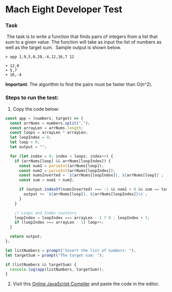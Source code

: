 # Mach Eight Developer Test

### Task
​
The task is to write a function that finds pairs of integers from a list that
sum to a given value. The function will take as input the list of numbers as
well as the target sum.
​
Sample output is shown below.

```
> app 1,9,5,0,20,-4,12,16,7 12
​
+ 12,0
+ 5,7
+ 16,-4
```

**Important**: The algorithm to find the pairs must be faster than O(n^2).

### Steps to run the test:

1. Copy the code below:

```javascript
const app = (numbers, target) => {
  const arrNums = numbers.split(",");
  const arrayLen = arrNums.length;
  const loops = arrayLen * arrayLen;
  let loopIndex = 0;
  let loop = 0;
  let output = "";

  for (let index = 0; index < loops; index++) {
    if (arrNums[loop] && arrNums[loopIndex]) {
      const num1 = parseInt(arrNums[loop]);
      const num2 = parseInt(arrNums[loopIndex]);
      const numsInverted = `${arrNums[loopIndex]}, ${arrNums[loop]}`;
      const sum = num1 + num2;

      if (output.indexOf(numsInverted) === -1 && num1 > 0 && sum == target) {
        output += `${arrNums[loop]}, ${arrNums[loopIndex]}\n`;
      }
    }

    // Loops and Index counters
    loopIndex = loopIndex === arrayLen - 1 ? 0 : loopIndex + 1;
    if (loopIndex === arrayLen - 1) loop++;
  }

  return output;
};

let listNumbers = prompt("Insert the list of numbers: ");
let targetSum = prompt("The target sum: ");

if (listNumbers && targetSum) {
  console.log(app(listNumbers, targetSum));
}
```


2. Visit this [Online JavaScript Compiler](https://www.programiz.com/javascript/online-compiler/) and paste the code in the editor.
